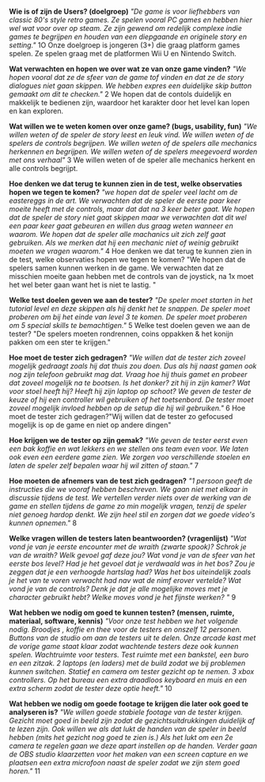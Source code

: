 **Wie is of zijn de Users? (doelgroep)** *"De game is voor liefhebbers van classic 80's style retro games. Ze spelen vooral PC games en hebben hier wel wat voor over op steam. Ze zijn gewend om redelijk complexe indie games te begrijpen en houden van een diepgaande en originele story en setting."*
1O Onze doelgroep is jongeren (3+) die graag platform games spelen. Ze spelen graag met de platformen Wii U en Nintendo Switch. 

**Wat verwachten en hopen we over wat ze van onze game vinden?** *"We hopen vooral dat ze de sfeer van de game tof vinden en dat ze de story dialogues niet gaan skippen. We hebben expres een duidelijke skip button gemaakt om dit te checken."*
2 We hopen dat de contols duidelijk en makkelijk te bedienen zijn, waardoor het karakter door het level kan lopen en kan exploren.

**Wat willen we te weten komen over onze game? (bugs, usability, fun)** *"We willen weten of de speler de story leest en leuk vind. We willen weten of de spelers de controls begrijpen. We willen weten of de spelers alle mechanics herkennen en begrijpen. We willen weten of de spelers meegevoerd worden met ons verhaal"*
3 We willen weten of de speler alle mechanics herkent en alle controls begrijpt.

**Hoe denken we dat terug te kunnen zien in de test, welke observaties hopen we tegen te komen?** *"we hopen dat de speler veel lacht om de eastereggs in de art. We verwachten dat de speler de eerste paar keer moeite heeft met de controls, maar dat dat na 3 keer beter gaat. We hopen dat de speler de story niet gaat skippen maar we verwachten dat dit wel een paar keer gaat gebeuren en willen dus graag weten wanneer en waarom. We hopen dat de speler alle machanics uit zich zelf gaat gebruiken. Als we merken dat hij een mechanic niet of weinig gebruikt moeten we vragen waarom."*
4 Hoe denken we dat terug te kunnen zien in de test, welke observaties hopen we tegen te komen? "We hopen dat de spelers samen kunnen werken in de game. We verwachten dat ze misschien moeite gaan hebben met de controls van de joystick, na 1x moet het wel beter gaan want het is niet te lastig. "

**Welke test doelen geven we aan de tester?** *"De speler moet starten in het tutorial level en deze skippen als hij denkt het te snappen. De speler moet proberen om bij het einde van level 3 te komen. De speler moet proberen om 5 special skills te bemachtigen."*
5 Welke test doelen geven we aan de tester? "De spelers moeten rondrennen, coins oppakken & het konijn pakken om een ster te krijgen."

**Hoe moet de tester zich gedragen?** *"We willen dat de tester zich zoveel mogelijk gedraagt zoals hij dat thuis zou doen. Dus als hij naast gamen ook nog zijn telefoon gebruikt mag dat. Vraag hoe hij thuis gamet en probeer dat zoveel mogelijk na te bootsen. Is het donker? zit hij in zijn kamer? Wat voor stoel heeft hij? Heeft hij zijn laptop op schoot? We geven de tester de keuze of hij een controller wil gebruiken of het toetsenbord. De tester moet zoveel mogelijk invloed hebben op de setup die hij wil gebruiken."*
6 Hoe moet de tester zich gedragen?"Wij willen dat de tester zo gefocused mogelijk is op de game en niet op andere dingen"

**Hoe krijgen we de tester op zijn gemak?** *"We geven de tester eerst even een bak koffie en wat lekkers en we stellen ons team even voor. We laten ook even een eerdere game zien. We zorgen voo verschillende stoelen en laten de speler zelf bepalen waar hij wil zitten of staan."*
7 

**Hoe moeten de afnemers van de test zich gedragen?** *"1 persoon geeft de instructies die we vooraf hebben beschreven. We gaan niet met elkaar in discussie tijdens de test. We vertellen verder niets over de werking van de game en stellen tijdens de game zo min mogelijk vragen, tenzij de speler niet genoeg hardop denkt. We zijn heel stil en zorgen dat we goede video's kunnen opnemen."*
8 

**Welke vragen willen de testers laten beantwoorden? (vragenlijst)** *"Wat vond je van je eerste encounter met de wraith (zwarte spook)? Schrok je van de wraith? Welk gevoel gaf deze jou? Wat vond je van de sfeer van het eerste bos level? Had je het gevoel dat je verdwaald was in het bos? Zou je zeggen dat je een verhoogde hartslag had? Was het bos uiteindelijk zoals je het van te voren verwacht had nav wat de nimf erover vertelde? Wat vond je van de controls? Denk je dat je alle mogelijke moves met je character gebruikt hebt? Welke moves vond je het fijnste werken? "*
9 

**Wat hebben we nodig om goed te kunnen testen? (mensen, ruimte, materiaal, software, kennis)** *"Voor onze test hebben we het volgende nodig. Broodjes , koffie en thee voor de testers en onszelf 12 personen. Buttons van de studio om aan de testers uit te delen. Onze arcade kast met de vorige game staat klaar zodat wachtende testers deze ook kunnen spelen. Wachtruimte voor testers. Test ruimte met een bankstel, een buro en een zitzak. 2 laptops (en laders) met de build zodat we bij problemen kunnen switchen. Statief en camera om tester gezicht op te nemen. 3 xbox controllers. Op het bureau een extra draadloos keyboard en muis en een extra scherm zodat de tester deze optie heeft."*
10 

**Wat hebben we nodig om goede footage te krijgen die later ook goed te analyseren is?** *"We willen goede stabiele footage van de tester krijgen. Gezicht moet goed in beeld zijn zodat de gezichtsuitdrukkingen duidelijk af te lezen zijn. Ook willen we als dat lukt de handen van de speler in beeld hebben (mits het gezicht nog goed te zien is.) Als het lukt om een 2e camera te regelen gaan we deze apart instellen op de handen. Verder gaan de OBS studio klaarzetten voor het maken van een screen capture en we plaatsen een extra microfoon naast de speler zodat we zijn stem goed horen."*
11 